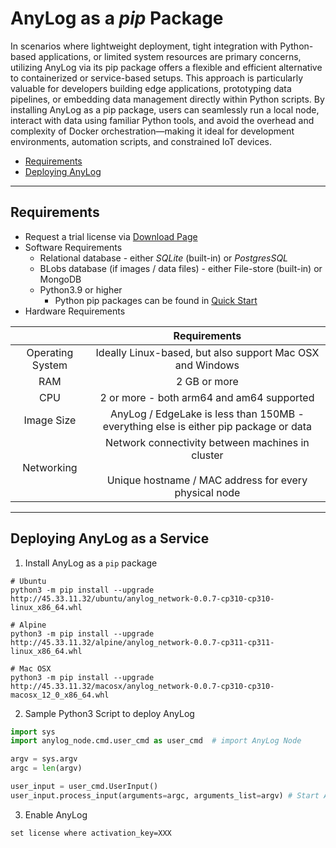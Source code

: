 # AnyLog as a _pip_ Package 

In scenarios where lightweight deployment, tight integration with Python-based applications, or limited system resources 
are primary concerns, utilizing AnyLog via its pip package offers a flexible and efficient alternative to containerized 
or service-based setups. This approach is particularly valuable for developers building edge applications, prototyping 
data pipelines, or embedding data management directly within Python scripts. By installing AnyLog as a pip package, 
users can seamlessly run a local node, interact with data using familiar Python tools, and avoid the overhead and 
complexity of Docker orchestration—making it ideal for development environments, automation scripts, and constrained IoT 
devices.

* [Requirements](#requirements)
* [Deploying AnyLog](#deploying-anylog-as-a-service)

--- 

## Requirements

* Request a trial license via <a href="https://anylog.network/download" target="_blank">Download Page</a>
* Software Requirements 
    * Relational database - either _SQLite_ (built-in) or _PostgresSQL_
    * BLobs database (if images / data files) - either File-store (built-in) or MongoDB
    * Python3.9 or higher
      * Python pip packages can be found in [Quick Start](../quick_start.md#requirements)
* Hardware Requirements 

|                                               |                                                  Requirements                                                   | 
|:---------------------------------------------:|:---------------------------------------------------------------------------------------------------------------:| 
| Operating System |                            Ideally Linux-based, but also support Mac OSX and Windows                            |
|                      RAM                      |                                                  2 GB or more                                                   | 
|                      CPU                      |                                    2 or more - both arm64 and am64 supported                                    |
| Image Size |              AnyLog / EdgeLake is less than 150MB - everything else is either pip package or data               | 
|                  Networking                   | Network connectivity between machines in cluster<br/><br/>Unique hostname / MAC address for every physical node | 


--- 

## Deploying AnyLog as a Service

1.  Install AnyLog as a `pip` package

```shell
# Ubuntu
python3 -m pip install --upgrade http://45.33.11.32/ubuntu/anylog_network-0.0.7-cp310-cp310-linux_x86_64.whl 

# Alpine
python3 -m pip install --upgrade http://45.33.11.32/alpine/anylog_network-0.0.7-cp311-cp311-linux_x86_64.whl 

# Mac OSX  
python3 -m pip install --upgrade http://45.33.11.32/macosx/anylog_network-0.0.7-cp310-cp310-macosx_12_0_x86_64.whl
```

2. Sample Python3 Script to deploy AnyLog
```python
import sys
import anylog_node.cmd.user_cmd as user_cmd  # import AnyLog Node 

argv = sys.argv
argc = len(argv)

user_input = user_cmd.UserInput()
user_input.process_input(arguments=argc, arguments_list=argv) # Start AnyLog with CLI
```

3. Enable AnyLog  
```anylog
set license where activation_key=XXX
```
